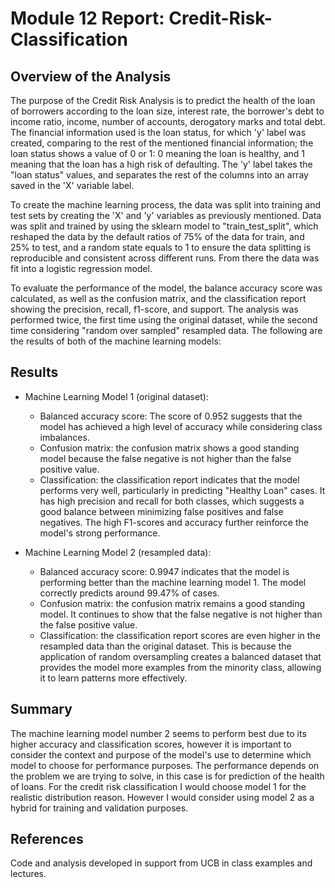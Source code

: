 # Module 12 Report: Credit-Risk-Classification
## Overview of the Analysis

The purpose of the Credit Risk Analysis is to predict the health of the loan of borrowers according to the loan size, interest rate, the borrower's debt to income ratio, income, number of accounts, derogatory marks and total debt. The financial information used is the loan status, for which 'y' label was created, comparing to the rest of the mentioned financial information; the loan status shows a value of 0 or 1: 0 meaning the loan is healthy, and 1 meaning that the loan has a high risk of defaulting. The 'y' label takes the "loan status" values, and separates the rest of the columns into an array saved in the 'X' variable label.

To create the machine learning process, the data was split into training and test sets by creating the 'X' and 'y' variables as previously mentioned. Data was split and trained by using the sklearn model to "train_test_split", which reshaped the data by the default ratios of 75% of the data for train, and 25% to test, and a random state equals to 1 to ensure the data splitting is reproducible and consistent across different runs. From there the data was fit into a logistic regression model. 

To evaluate the performance of the model, the balance accuracy score was calculated, as well as the confusion matrix, and the classification report showing the precision, recall, f1-score, and support. The analysis was performed twice, the first time using the original dataset, while the second time considering "random over sampled" resampled data. The following are the results of both of the machine learning models:

## Results
* Machine Learning Model 1 (original dataset):
  * Balanced accuracy score: The score of 0.952 suggests that the model has achieved a high level of accuracy while considering class imbalances.
  * Confusion matrix: the confusion matrix shows a good standing model because the false negative is not higher than the false positive value.
  * Classification: the classification report indicates that the model performs very well, particularly in predicting "Healthy Loan" cases. It has high precision and recall for both classes, which suggests a good balance between minimizing false positives and false negatives. The high F1-scores and accuracy further reinforce the model's strong performance.

* Machine Learning Model 2 (resampled data):
  * Balanced accuracy score: 0.9947 indicates that the model is performing better than the machine learning model 1. The model correctly predicts around 99.47% of cases. 
  * Confusion matrix: the confusion matrix remains a good standing model. It continues to show that the false negative is not higher than the false positive value.
  * Classification: the classification report scores are even higher in the resampled data than the original dataset. This is because the application of random oversampling creates a balanced dataset that provides the model more examples from the minority class, allowing it to learn patterns more effectively.
  
## Summary
The machine learning model number 2 seems to perform best due to its higher accuracy and classification scores, however it is important to consider the context and purpose of the model's use to determine which model to choose for performance purposes. The performance depends on the problem we are trying to solve, in this case is for prediction of the health of loans. For the credit risk classification I would choose model 1 for the realistic distribution reason. However I would consider using model 2 as a hybrid for training and validation purposes. 

## References
Code and analysis developed in support from UCB in class examples and lectures.
